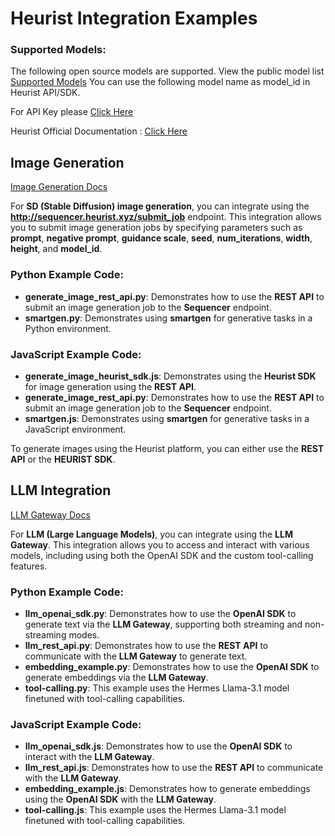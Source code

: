 # Heurist Integration Examples

### Supported Models:
The following open source models are supported. View the public model list [Supported Models](https://docs.heurist.ai/dev-guide/supported-models)
You can use the following model name as model_id in Heurist API/SDK.

For API Key please [Click Here](https://dev-api-form.heurist.ai/)

Heurist Official Documentation : [Click Here](https://docs.heurist.ai/introduction)
## Image Generation

[Image Generation Docs](https://docs.heurist.ai/dev-guide/image-generation/introduction)

For **SD (Stable Diffusion) image generation**, you can integrate using the **http://sequencer.heurist.xyz/submit_job** endpoint. This integration allows you to submit image generation jobs by specifying parameters such as **prompt**, **negative prompt**, **guidance scale**, **seed**, **num_iterations**, **width**, **height**, and **model_id**.


### Python Example Code:
- **generate_image_rest_api.py**: Demonstrates how to use the **REST API** to submit an image generation job to the **Sequencer** endpoint.
- **smartgen.py**: Demonstrates using **smartgen** for generative tasks in a Python environment.

### JavaScript Example Code:
- **generate_image_heurist_sdk.js**: Demonstrates using the **Heurist SDK** for image generation using the **REST API**.
- **generate_image_rest_api.py**: Demonstrates how to use the **REST API** to submit an image generation job to the **Sequencer** endpoint.
- **smartgen.js**: Demonstrates using **smartgen** for generative tasks in a JavaScript environment.

To generate images using the Heurist platform, you can either use the **REST API** or the **HEURIST SDK**.

## LLM Integration

[LLM Gateway Docs](https://docs.heurist.ai/dev-guide/llm-gateway/introduction)

For **LLM (Large Language Models)**, you can integrate using the **LLM Gateway**. This integration allows you to access and interact with various models, including using both the OpenAI SDK and the custom tool-calling features.

### Python Example Code:
- **llm_openai_sdk.py**: Demonstrates how to use the **OpenAI SDK** to generate text via the **LLM Gateway**, supporting both streaming and non-streaming modes.
- **llm_rest_api.py**: Demonstrates how to use the **REST API** to communicate with the **LLM Gateway** to generate text.
- **embedding_example.py**: Demonstrates how to use the **OpenAI SDK** to generate embeddings via the **LLM Gateway**.
- **tool-calling.py**: This example uses the Hermes Llama-3.1 model finetuned with tool-calling capabilities.




### JavaScript Example Code:
- **llm_openai_sdk.js**: Demonstrates how to use the **OpenAI SDK** to interact with the **LLM Gateway**.
- **llm_rest_api.js**: Demonstrates how to use the **REST API** to communicate with the **LLM Gateway**.
- **embedding_example.js**: Demonstrates how to generate embeddings using the **OpenAI SDK** with the **LLM Gateway**.
- **tool-calling.js**: This example uses the Hermes Llama-3.1 model finetuned with tool-calling capabilities.
